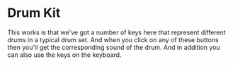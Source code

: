 # Drum Kit
This works is that we've got a number of keys here that represent different drums in
a typical drum set.
And when you click on any of these buttons then you'll get the corresponding sound of the drum.
And in addition you can also use the keys on the keyboard.
